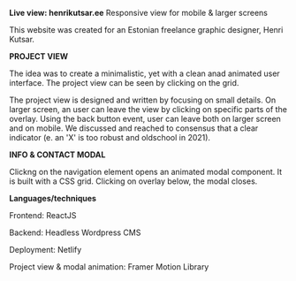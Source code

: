 **Live view: henrikutsar.ee**
Responsive view for mobile & larger screens

This website was created for an Estonian freelance graphic designer, Henri Kutsar.



**PROJECT VIEW**

The idea was to create a minimalistic, yet with a clean anad animated user interface. The project view can be seen by clicking on the grid.

The project view is designed and written by focusing on small details. On larger screen, an user can leave the view by clicking on specific parts of the overlay. 
Using the back button event, user can leave both on larger screen and on mobile. We discussed and reached to consensus that a clear indicator (e. an 'X' is too robust and oldschool in 2021).

**INFO & CONTACT MODAL**

Clickng on the navigation element opens an animated modal component. It is built with a CSS grid. 
Clicking on overlay below, the modal closes.

**Languages/techniques**

Frontend: ReactJS

Backend: Headless Wordpress CMS

Deployment: Netlify

Project view & modal animation: Framer Motion Library
